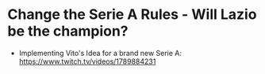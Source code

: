 # Change the Serie A Rules - Will Lazio be the champion?
- Implementing Vito's Idea for a brand new Serie A:
  https://www.twitch.tv/videos/1789884231
